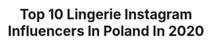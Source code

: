 ---
title: Top 10 Lingerie Instagram Influencers In Poland In 2020
description: >-
  Find top lingerie Instagram influencers in Poland in 2020. Most popular hashtags: #makeup #polishgirl #lingerie #blondegirl.
platform: Instagram
profiles:
  - username: "wioletakonstancjaczajka"
    fullname: >-
      ⚜️Wioleta Konstancja Czajka⚜️
    location: "Poland"
    followers: 45145
    engagement: 241
    commentsToLikes: 0.094139
    avatar: "https://scontent-lhr8-1.cdninstagram.com/v/t51.2885-19/s320x320/82988122_2993494070713284_7909788076426133504_n.jpg?_nc_ht=scontent-lhr8-1.cdninstagram.com&_nc_ohc=x9czkFh5NHQAX-3JsdK&oh=b437127e125ced5da4e8796be647399e&oe=5EA22B61"
    verified: false
    hashtags: "#czujsiewyjatkowo, #goodmorningloves, #chiroplastica, #nicipdo"
  - username: "carla_sonre"
    fullname: >-
      Travel Model 🚂🚌✈🌏📸
    location: "Poland"
    followers: 126478
    engagement: 242
    commentsToLikes: 0.022269
    avatar: "https://scontent-lhr8-1.cdninstagram.com/v/t51.2885-19/s320x320/90429116_668070094005581_8411504268791513088_n.jpg?_nc_ht=scontent-lhr8-1.cdninstagram.com&_nc_ohc=-Mhtq7tbBz4AX-Kvt0n&oh=c4bed9acb15542a94f7641f4e3c6cbfd&oe=5EB95411"
    verified: false
    hashtags: "#calendar, #part1, #selfiak, #classic"
  - username: "graszkaigraszka"
    fullname: >-
      Gigi
    location: "Poland"
    followers: 171738
    engagement: 202
    commentsToLikes: 0.022400
    avatar: "https://scontent-lhr8-1.cdninstagram.com/v/t51.2885-19/s320x320/16122639_1421771661190800_6283070849448673280_a.jpg?_nc_ht=scontent-lhr8-1.cdninstagram.com&_nc_ohc=8fdAgGZa5WQAX--xXC8&oh=fd50a4ab96bbc2a4581f97814f85e0bf&oe=5EBD07F1"
    verified: false
    hashtags: "#jacket, #apartamenty, #duomo, #sunday"
  - username: "mgraj_photo"
    fullname: >-
      S E N S U A L  P H O T O S
    location: "Poland"
    followers: 16326
    engagement: 266
    commentsToLikes: 0.019881
    avatar: "https://scontent-lhr8-1.cdninstagram.com/v/t51.2885-19/s320x320/87304495_2296667240633772_9198340735525453824_n.jpg?_nc_ht=scontent-lhr8-1.cdninstagram.com&_nc_ohc=IOX6XbkbUjwAX8-R_1b&oh=5689687c04dfcc0e4d2988127acec3f7&oe=5EBC7550"
    verified: false
    hashtags: "#wola, #pictureoftheday, #monstera, #gloweffect"
  - username: "natalia.pigula"
    fullname: >-
      Natalia Piguła
    location: "Poland"
    followers: 9297
    engagement: 1616
    commentsToLikes: 0.047547
    avatar: "https://scontent-atl3-1.cdninstagram.com/v/t51.2885-19/s320x320/64519165_412532279358117_7647026461202710528_n.jpg?_nc_ht=scontent-atl3-1.cdninstagram.com&_nc_ohc=Pudvr8PAdXUAX_xeDGS&oh=af8aced12b0bc76d7b0b2e891ec36461&oe=5EB9BF3D"
    verified: false
    hashtags: "#sweter, #makeupinspiration, #valentinesday2020, #morningroutine"
  - username: "trishka92"
    fullname: >-
      photomodel
    location: "Poland"
    followers: 156458
    engagement: 409
    commentsToLikes: 0.043573
    avatar: "https://scontent-ort2-1.cdninstagram.com/v/t51.2885-19/s320x320/33473501_1707492835965326_70485301000142848_n.jpg?_nc_ht=scontent-ort2-1.cdninstagram.com&_nc_ohc=nUOyGpKAmt0AX9s0_32&oh=055ea5306250c3f8120b2ae14dab6249&oe=5EBA6823"
    verified: false
    hashtags: "#bloggerstyle, #gym, #pajamas, #beauty"
  - username: "lewandowska1"
    fullname: >-
      𝙈 𝙄 𝙇 𝙀 𝙉 𝘼  🌹
    location: "Poland"
    followers: 28459
    engagement: 910
    commentsToLikes: 0.031705
    avatar: "https://scontent-lht6-1.cdninstagram.com/v/t51.2885-19/s320x320/89090734_665631347581294_2170414023126810624_n.jpg?_nc_ht=scontent-lht6-1.cdninstagram.com&_nc_ohc=DvO61MjZIKsAX-XbwsP&oh=877d9c081d3cc84150cad6d792d4b4d5&oe=5EBD31AA"
    verified: false
    hashtags: "#tattoo, #brunette, #lingerie, #face"
  - username: "halinkawisniewska"
    fullname: >-
      Halinka Wisniewska
    location: "Poland"
    followers: 189551
    engagement: 348
    commentsToLikes: 0.053001
    avatar: "https://scontent-ams4-1.cdninstagram.com/v/t51.2885-19/s320x320/91752343_2655536401437306_6672603844662263808_n.jpg?_nc_ht=scontent-ams4-1.cdninstagram.com&_nc_ohc=xAF2xINeY4YAX8qFD8G&oh=14d29693f25721d07364aac62a45ac9e&oe=5EBB2E8D"
    verified: false
    hashtags: "#lingerie, #longweekend, #hairlove, #talizmany"
  - username: "bloodcurdling__"
    fullname: >-
      Marzena
    location: "Poland"
    followers: 4194
    engagement: 1457
    commentsToLikes: 0.176205
    avatar: "https://scontent-lhr8-1.cdninstagram.com/v/t51.2885-19/s320x320/65292816_325093168372632_4468842570167877632_n.jpg?_nc_ht=scontent-lhr8-1.cdninstagram.com&_nc_ohc=879RNoGBONEAX-ESU0j&oh=cecd4485603d4da30ccab027021eed24&oe=5EBA8A11"
    verified: false
    hashtags: "#witcher, #alternativegirl, #frozen, #bookstagram"
  - username: "minimedge"
    fullname: >-
      Joanna
    location: "Poland"
    followers: 93827
    engagement: 198
    commentsToLikes: 0.096204
    avatar: "https://scontent-lhr8-1.cdninstagram.com/v/t51.2885-19/s320x320/74943550_2418307228383829_377484228968841216_n.jpg?_nc_ht=scontent-lhr8-1.cdninstagram.com&_nc_ohc=nrbSD7-xegoAX9DvqP1&oh=c635e3f13d68e9c41ac77bb6429981ca&oe=5EBCB05E"
    verified: false
    hashtags: "#thatsdarling, #paznokcie, #manicurehybrydowy, #prettylittleiiinspo"
---